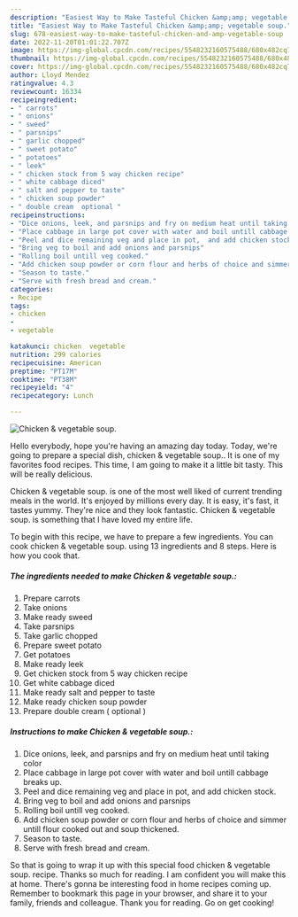 ```yaml
---
description: "Easiest Way to Make Tasteful Chicken &amp;amp; vegetable soup."
title: "Easiest Way to Make Tasteful Chicken &amp;amp; vegetable soup."
slug: 678-easiest-way-to-make-tasteful-chicken-and-amp-vegetable-soup
date: 2022-11-20T01:01:22.707Z
image: https://img-global.cpcdn.com/recipes/5548232160575488/680x482cq70/chicken-vegetable-soup-recipe-main-photo.jpg
thumbnail: https://img-global.cpcdn.com/recipes/5548232160575488/680x482cq70/chicken-vegetable-soup-recipe-main-photo.jpg
cover: https://img-global.cpcdn.com/recipes/5548232160575488/680x482cq70/chicken-vegetable-soup-recipe-main-photo.jpg
author: Lloyd Mendez
ratingvalue: 4.3
reviewcount: 16334
recipeingredient:
- " carrots"
- " onions"
- " sweed"
- " parsnips"
- " garlic chopped"
- " sweet potato"
- " potatoes"
- " leek"
- " chicken stock from 5 way chicken recipe"
- " white cabbage diced"
- " salt and pepper to taste"
- " chicken soup powder"
- " double cream  optional "
recipeinstructions:
- "Dice onions, leek, and parsnips and fry on medium heat until taking color"
- "Place cabbage in large pot cover with water and boil untill cabbage breaks up."
- "Peel and dice remaining veg and place in pot,  and add chicken stock."
- "Bring veg to boil and add onions and parsnips"
- "Rolling boil untill veg cooked."
- "Add chicken soup powder or corn flour and herbs of choice and simmer untill flour cooked out and soup thickened."
- "Season to taste."
- "Serve with fresh bread and cream."
categories:
- Recipe
tags:
- chicken
- 
- vegetable

katakunci: chicken  vegetable 
nutrition: 299 calories
recipecuisine: American
preptime: "PT17M"
cooktime: "PT38M"
recipeyield: "4"
recipecategory: Lunch

---
```



![Chicken &amp; vegetable soup.](https://img-global.cpcdn.com/recipes/5548232160575488/680x482cq70/chicken-vegetable-soup-recipe-main-photo.jpg)

Hello everybody, hope you're having an amazing day today. Today, we're going to prepare a special dish, chicken &amp; vegetable soup.. It is one of my favorites food recipes. This time, I am going to make it a little bit tasty. This will be really delicious.

Chicken &amp; vegetable soup. is one of the most well liked of current trending meals in the world. It's enjoyed by millions every day. It is easy, it's fast, it tastes yummy. They're nice and they look fantastic. Chicken &amp; vegetable soup. is something that I have loved my entire life.




To begin with this recipe, we have to prepare a few ingredients. You can cook chicken &amp; vegetable soup. using 13 ingredients and 8 steps. Here is how you cook that.

<!--inarticleads1-->

##### The ingredients needed to make Chicken &amp; vegetable soup.:

1. Prepare  carrots
1. Take  onions
1. Make ready  sweed
1. Take  parsnips
1. Take  garlic chopped
1. Prepare  sweet potato
1. Get  potatoes
1. Make ready  leek
1. Get  chicken stock from 5 way chicken recipe
1. Get  white cabbage diced
1. Make ready  salt and pepper to taste
1. Make ready  chicken soup powder
1. Prepare  double cream ( optional )




<!--inarticleads2-->

##### Instructions to make Chicken &amp; vegetable soup.:

1. Dice onions, leek, and parsnips and fry on medium heat until taking color
1. Place cabbage in large pot cover with water and boil untill cabbage breaks up.
1. Peel and dice remaining veg and place in pot,  and add chicken stock.
1. Bring veg to boil and add onions and parsnips
1. Rolling boil untill veg cooked.
1. Add chicken soup powder or corn flour and herbs of choice and simmer untill flour cooked out and soup thickened.
1. Season to taste.
1. Serve with fresh bread and cream.




So that is going to wrap it up with this special food chicken &amp; vegetable soup. recipe. Thanks so much for reading. I am confident you will make this at home. There's gonna be interesting food in home recipes coming up. Remember to bookmark this page in your browser, and share it to your family, friends and colleague. Thank you for reading. Go on get cooking!
